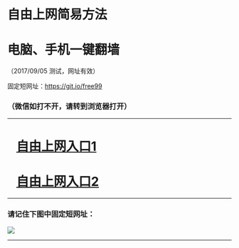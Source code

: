 ﻿# 自由上网简易方法

# 电脑、手机一键翻墙

（2017/09/05 测试，网址有效）

固定短网址：https://git.io/free99

### （微信如打不开，请转到浏览器打开）


***





# &nbsp;&nbsp; <a href="http://ft2874818516.fwq-tz1001.xyz/fwqtz01.html?t=090500116997 " target="_blank">自由上网入口1</a>
# &nbsp;&nbsp; <a href="http://ft2741212321.fwq-tz1002.xyz/fwqtz02.html?t=09050012969 " target="_blank">自由上网入口2</a>
***

### 请记住下图中固定短网址：

<img src="https://s3-us-west-2.amazonaws.com/fwq-1001/yjfq-20170905okok.png" /> 


***

